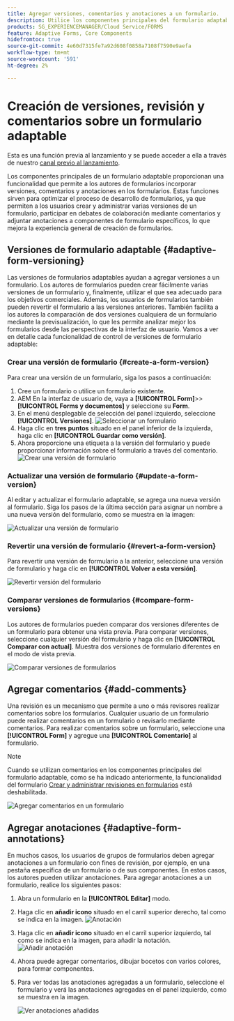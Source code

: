 ```yaml
---
title: Agregar versiones, comentarios y anotaciones a un formulario.
description: Utilice los componentes principales del formulario adaptable para agregar comentarios, anotaciones y versiones a un formulario adaptable.
products: SG_EXPERIENCEMANAGER/Cloud Service/FORMS
feature: Adaptive Forms, Core Components
hidefromtoc: true
source-git-commit: 4e60d7315fe7a92d608f0858a7108f7590e9aefa
workflow-type: tm+mt
source-wordcount: '591'
ht-degree: 2%

---
```


# Creación de versiones, revisión y comentarios sobre un formulario adaptable

<!--Before you can use versionings, comments, and annotations in an Adaptive Form, you must ensure you have [enabled Adaptive Form Core Components](
https://experienceleague.adobe.com/en/docs/experience-manager-cloud-service/content/forms/setup-configure-migrate/enable-adaptive-forms-core-components).-->

<!--Adaptive Form Core Components facilitates to add versionings, comments, and annotations to a form. These features helps form authors and users to enhance the form development process where they can create multiple versions of a form, collaborate and add their comments to a form, and add annotations to form components.-->

<span class="preview"> Esta es una función previa al lanzamiento y se puede acceder a ella a través de nuestro [canal previo al lanzamiento](https://experienceleague.adobe.com/docs/experience-manager-cloud-service/content/release-notes/prerelease.html?lang=es#new-features). </span>


Los componentes principales de un formulario adaptable proporcionan una funcionalidad que permite a los autores de formularios incorporar versiones, comentarios y anotaciones en los formularios. Estas funciones sirven para optimizar el proceso de desarrollo de formularios, ya que permiten a los usuarios crear y administrar varias versiones de un formulario, participar en debates de colaboración mediante comentarios y adjuntar anotaciones a componentes de formulario específicos, lo que mejora la experiencia general de creación de formularios.


## Versiones de formulario adaptable {#adaptive-form-versioning}

Las versiones de formularios adaptables ayudan a agregar versiones a un formulario. Los autores de formularios pueden crear fácilmente varias versiones de un formulario y, finalmente, utilizar el que sea adecuado para los objetivos comerciales. Además, los usuarios de formularios también pueden revertir el formulario a las versiones anteriores. También facilita a los autores la comparación de dos versiones cualquiera de un formulario mediante la previsualización, lo que les permite analizar mejor los formularios desde las perspectivas de la interfaz de usuario. Vamos a ver en detalle cada funcionalidad de control de versiones de formulario adaptable:

### Crear una versión de formulario {#create-a-form-version}

Para crear una versión de un formulario, siga los pasos a continuación:

1. Cree un formulario o utilice un formulario existente.
1. AEM En la interfaz de usuario de, vaya a **[!UICONTROL Form]**>>**[!UICONTROL Forms y documentos]** y seleccione su **Form**.
1. En el menú desplegable de selección del panel izquierdo, seleccione **[!UICONTROL Versiones]**.
   ![Seleccionar un formulario](select-a-form.png)
1. Haga clic en **tres puntos** situado en el panel inferior de la izquierda, haga clic en **[!UICONTROL Guardar como versión]**.
1. Ahora proporcione una etiqueta a la versión del formulario y puede proporcionar información sobre el formulario a través del comentario.
   ![Crear una versión de formulario](create-a-form-version.png)

### Actualizar una versión de formulario {#update-a-form-version}

Al editar y actualizar el formulario adaptable, se agrega una nueva versión al formulario. Siga los pasos de la última sección para asignar un nombre a una nueva versión del formulario, como se muestra en la imagen:

![Actualizar una versión de formulario](update-a-form-version.png)

### Revertir una versión de formulario {#revert-a-form-version}

Para revertir una versión de formulario a la anterior, seleccione una versión de formulario y haga clic en **[!UICONTROL Volver a esta versión]**.

![Revertir versión del formulario](revert-form-version.png)

### Comparar versiones de formularios {#compare-form-versions}

Los autores de formularios pueden comparar dos versiones diferentes de un formulario para obtener una vista previa. Para comparar versiones, seleccione cualquier versión del formulario y haga clic en **[!UICONTROL Comparar con actual]**. Muestra dos versiones de formulario diferentes en el modo de vista previa.

![Comparar versiones de formularios](compare-form-versions.png)

## Agregar comentarios {#add-comments}

Una revisión es un mecanismo que permite a uno o más revisores realizar comentarios sobre los formularios. Cualquier usuario de un formulario puede realizar comentarios en un formulario o revisarlo mediante comentarios. Para realizar comentarios sobre un formulario, seleccione una **[!UICONTROL Form]** y agregue una **[!UICONTROL Comentario]** al formulario.

>[!NOTE]
> Cuando se utilizan comentarios en los componentes principales del formulario adaptable, como se ha indicado anteriormente, la funcionalidad del formulario [Crear y administrar revisiones en formularios](/help/forms/create-reviews-forms.md) está deshabilitada.


![Agregar comentarios en un formulario](form-comments.png)

## Agregar anotaciones {#adaptive-form-annotations}

En muchos casos, los usuarios de grupos de formularios deben agregar anotaciones a un formulario con fines de revisión, por ejemplo, en una pestaña específica de un formulario o de sus componentes. En estos casos, los autores pueden utilizar anotaciones. Para agregar anotaciones a un formulario, realice los siguientes pasos:

1. Abra un formulario en la **[!UICONTROL Editar]** modo.

1. Haga clic en **añadir icono** situado en el carril superior derecho, tal como se indica en la imagen.
   ![Anotación](annotation.png)

1. Haga clic en **añadir icono** situado en el carril superior izquierdo, tal como se indica en la imagen, para añadir la notación.
   ![Añadir anotación](add-annotation.png)

1. Ahora puede agregar comentarios, dibujar bocetos con varios colores, para formar componentes.

1. Para ver todas las anotaciones agregadas a un formulario, seleccione el formulario y verá las anotaciones agregadas en el panel izquierdo, como se muestra en la imagen.

   ![Ver anotaciones añadidas](see-annotations.png)











